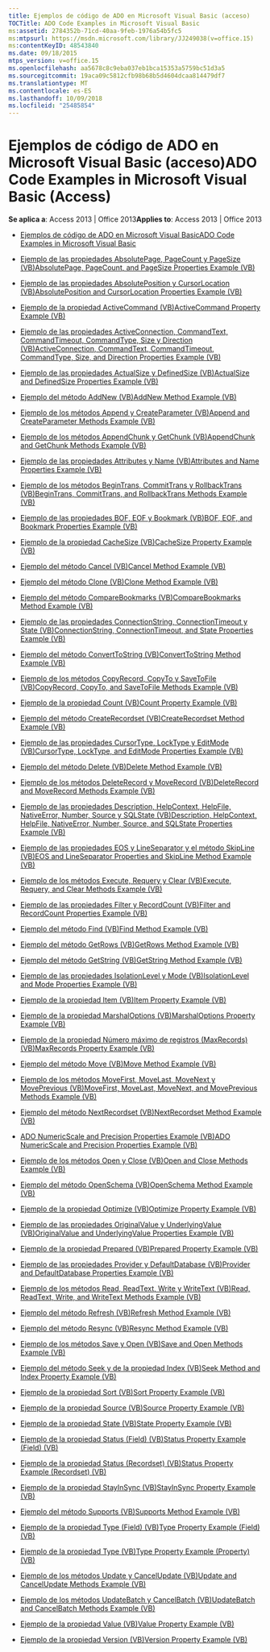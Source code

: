 ```yaml
---
title: Ejemplos de código de ADO en Microsoft Visual Basic (acceso)
TOCTitle: ADO Code Examples in Microsoft Visual Basic
ms:assetid: 2784352b-71cd-40aa-9feb-1976a54b5fc5
ms:mtpsurl: https://msdn.microsoft.com/library/JJ249038(v=office.15)
ms:contentKeyID: 48543840
ms.date: 09/18/2015
mtps_version: v=office.15
ms.openlocfilehash: aa5678c8c9eba037eb1bca15353a5759bc51d3a5
ms.sourcegitcommit: 19aca09c5812cfb98b68b5d4604dcaa814479df7
ms.translationtype: MT
ms.contentlocale: es-ES
ms.lasthandoff: 10/09/2018
ms.locfileid: "25485854"
---
```

# <a name="ado-code-examples-in-microsoft-visual-basic-access"></a><span data-ttu-id="909bf-102">Ejemplos de código de ADO en Microsoft Visual Basic (acceso)</span><span class="sxs-lookup"><span data-stu-id="909bf-102">ADO Code Examples in Microsoft Visual Basic (Access)</span></span>

<span data-ttu-id="909bf-103">**Se aplica a**: Access 2013 | Office 2013</span><span class="sxs-lookup"><span data-stu-id="909bf-103">**Applies to**: Access 2013 | Office 2013</span></span>


  - [<span data-ttu-id="909bf-104">Ejemplos de código de ADO en Microsoft Visual Basic</span><span class="sxs-lookup"><span data-stu-id="909bf-104">ADO Code Examples in Microsoft Visual Basic</span></span>](ado-code-examples-in-microsoft-visual-basic.md)

  - [<span data-ttu-id="909bf-105">Ejemplo de las propiedades AbsolutePage, PageCount y PageSize (VB)</span><span class="sxs-lookup"><span data-stu-id="909bf-105">AbsolutePage, PageCount, and PageSize Properties Example (VB)</span></span>](absolutepage-pagecount-and-pagesize-properties-example-vb.md)

  - [<span data-ttu-id="909bf-106">Ejemplo de las propiedades AbsolutePosition y CursorLocation (VB)</span><span class="sxs-lookup"><span data-stu-id="909bf-106">AbsolutePosition and CursorLocation Properties Example (VB)</span></span>](absoluteposition-and-cursorlocation-properties-example-vb.md)

  - [<span data-ttu-id="909bf-107">Ejemplo de la propiedad ActiveCommand (VB)</span><span class="sxs-lookup"><span data-stu-id="909bf-107">ActiveCommand Property Example (VB)</span></span>](activecommand-property-example-vb.md)

  - [<span data-ttu-id="909bf-108">Ejemplo de las propiedades ActiveConnection, CommandText, CommandTimeout, CommandType, Size y Direction (VB)</span><span class="sxs-lookup"><span data-stu-id="909bf-108">ActiveConnection, CommandText, CommandTimeout, CommandType, Size, and Direction Properties Example (VB)</span></span>](activeconnection-commandtext-commandtimeout-commandtype-size-and-direction-properties-example-vb.md)

  - [<span data-ttu-id="909bf-109">Ejemplo de las propiedades ActualSize y DefinedSize (VB)</span><span class="sxs-lookup"><span data-stu-id="909bf-109">ActualSize and DefinedSize Properties Example (VB)</span></span>](actualsize-and-definedsize-properties-example-vb.md)

  - [<span data-ttu-id="909bf-110">Ejemplo del método AddNew (VB)</span><span class="sxs-lookup"><span data-stu-id="909bf-110">AddNew Method Example (VB)</span></span>](addnew-method-example-vb.md)

  - [<span data-ttu-id="909bf-111">Ejemplo de los métodos Append y CreateParameter (VB)</span><span class="sxs-lookup"><span data-stu-id="909bf-111">Append and CreateParameter Methods Example (VB)</span></span>](append-and-createparameter-methods-example-vb.md)

  - [<span data-ttu-id="909bf-112">Ejemplo de los métodos AppendChunk y GetChunk (VB)</span><span class="sxs-lookup"><span data-stu-id="909bf-112">AppendChunk and GetChunk Methods Example (VB)</span></span>](appendchunk-and-getchunk-methods-example-vb.md)

  - [<span data-ttu-id="909bf-113">Ejemplo de las propiedades Attributes y Name (VB)</span><span class="sxs-lookup"><span data-stu-id="909bf-113">Attributes and Name Properties Example (VB)</span></span>](attributes-and-name-properties-example-vb.md)

  - [<span data-ttu-id="909bf-114">Ejemplo de los métodos BeginTrans, CommitTrans y RollbackTrans (VB)</span><span class="sxs-lookup"><span data-stu-id="909bf-114">BeginTrans, CommitTrans, and RollbackTrans Methods Example (VB)</span></span>](begintrans-committrans-and-rollbacktrans-methods-example-vb.md)

  - [<span data-ttu-id="909bf-115">Ejemplo de las propiedades BOF, EOF y Bookmark (VB)</span><span class="sxs-lookup"><span data-stu-id="909bf-115">BOF, EOF, and Bookmark Properties Example (VB)</span></span>](bof-eof-and-bookmark-properties-example-vb.md)

  - [<span data-ttu-id="909bf-116">Ejemplo de la propiedad CacheSize (VB)</span><span class="sxs-lookup"><span data-stu-id="909bf-116">CacheSize Property Example (VB)</span></span>](cachesize-property-example-vb.md)

  - [<span data-ttu-id="909bf-117">Ejemplo del método Cancel (VB)</span><span class="sxs-lookup"><span data-stu-id="909bf-117">Cancel Method Example (VB)</span></span>](cancel-method-example-vb.md)

  - [<span data-ttu-id="909bf-118">Ejemplo del método Clone (VB)</span><span class="sxs-lookup"><span data-stu-id="909bf-118">Clone Method Example (VB)</span></span>](clone-method-example-vb.md)

  - [<span data-ttu-id="909bf-119">Ejemplo del método CompareBookmarks (VB)</span><span class="sxs-lookup"><span data-stu-id="909bf-119">CompareBookmarks Method Example (VB)</span></span>](comparebookmarks-method-example-vb.md)

  - [<span data-ttu-id="909bf-120">Ejemplo de las propiedades ConnectionString, ConnectionTimeout y State (VB)</span><span class="sxs-lookup"><span data-stu-id="909bf-120">ConnectionString, ConnectionTimeout, and State Properties Example (VB)</span></span>](connectionstring-connectiontimeout-and-state-properties-example-vb.md)

  - [<span data-ttu-id="909bf-121">Ejemplo del método ConvertToString (VB)</span><span class="sxs-lookup"><span data-stu-id="909bf-121">ConvertToString Method Example (VB)</span></span>](converttostring-method-example-vb.md)

  - [<span data-ttu-id="909bf-122">Ejemplo de los métodos CopyRecord, CopyTo y SaveToFile (VB)</span><span class="sxs-lookup"><span data-stu-id="909bf-122">CopyRecord, CopyTo, and SaveToFile Methods Example (VB)</span></span>](copyrecord-copyto-and-savetofile-methods-example-vb.md)

  - [<span data-ttu-id="909bf-123">Ejemplo de la propiedad Count (VB)</span><span class="sxs-lookup"><span data-stu-id="909bf-123">Count Property Example (VB)</span></span>](count-property-example-vb.md)

  - [<span data-ttu-id="909bf-124">Ejemplo del método CreateRecordset (VB)</span><span class="sxs-lookup"><span data-stu-id="909bf-124">CreateRecordset Method Example (VB)</span></span>](createrecordset-method-example-vb.md)

  - [<span data-ttu-id="909bf-125">Ejemplo de las propiedades CursorType, LockType y EditMode (VB)</span><span class="sxs-lookup"><span data-stu-id="909bf-125">CursorType, LockType, and EditMode Properties Example (VB)</span></span>](cursortype-locktype-and-editmode-properties-example-vb.md)

  - [<span data-ttu-id="909bf-126">Ejemplo del método Delete (VB)</span><span class="sxs-lookup"><span data-stu-id="909bf-126">Delete Method Example (VB)</span></span>](delete-method-example-vb.md)

  - [<span data-ttu-id="909bf-127">Ejemplo de los métodos DeleteRecord y MoveRecord (VB)</span><span class="sxs-lookup"><span data-stu-id="909bf-127">DeleteRecord and MoveRecord Methods Example (VB)</span></span>](deleterecord-and-moverecord-methods-example-vb.md)

  - [<span data-ttu-id="909bf-128">Ejemplo de las propiedades Description, HelpContext, HelpFile, NativeError, Number, Source y SQLState (VB)</span><span class="sxs-lookup"><span data-stu-id="909bf-128">Description, HelpContext, HelpFile, NativeError, Number, Source, and SQLState Properties Example (VB)</span></span>](description-helpcontext-helpfile-nativeerror-number-source-and-sqlstate-properties-example-vb.md)

  - [<span data-ttu-id="909bf-129">Ejemplo de las propiedades EOS y LineSeparator y el método SkipLine (VB)</span><span class="sxs-lookup"><span data-stu-id="909bf-129">EOS and LineSeparator Properties and SkipLine Method Example (VB)</span></span>](eos-and-lineseparator-properties-and-skipline-method-example-vb.md)

  - [<span data-ttu-id="909bf-130">Ejemplo de los métodos Execute, Requery y Clear (VB)</span><span class="sxs-lookup"><span data-stu-id="909bf-130">Execute, Requery, and Clear Methods Example (VB)</span></span>](execute-requery-and-clear-methods-example-vb.md)

  - [<span data-ttu-id="909bf-131">Ejemplo de las propiedades Filter y RecordCount (VB)</span><span class="sxs-lookup"><span data-stu-id="909bf-131">Filter and RecordCount Properties Example (VB)</span></span>](filter-and-recordcount-properties-example-vb.md)

  - [<span data-ttu-id="909bf-132">Ejemplo del método Find (VB)</span><span class="sxs-lookup"><span data-stu-id="909bf-132">Find Method Example (VB)</span></span>](find-method-example-vb.md)

  - [<span data-ttu-id="909bf-133">Ejemplo del método GetRows (VB)</span><span class="sxs-lookup"><span data-stu-id="909bf-133">GetRows Method Example (VB)</span></span>](getrows-method-example-vb.md)

  - [<span data-ttu-id="909bf-134">Ejemplo del método GetString (VB)</span><span class="sxs-lookup"><span data-stu-id="909bf-134">GetString Method Example (VB)</span></span>](getstring-method-example-vb.md)

  - [<span data-ttu-id="909bf-135">Ejemplo de las propiedades IsolationLevel y Mode (VB)</span><span class="sxs-lookup"><span data-stu-id="909bf-135">IsolationLevel and Mode Properties Example (VB)</span></span>](isolationlevel-and-mode-properties-example-vb.md)

  - [<span data-ttu-id="909bf-136">Ejemplo de la propiedad Item (VB)</span><span class="sxs-lookup"><span data-stu-id="909bf-136">Item Property Example (VB)</span></span>](item-property-example-vb.md)

  - [<span data-ttu-id="909bf-137">Ejemplo de la propiedad MarshalOptions (VB)</span><span class="sxs-lookup"><span data-stu-id="909bf-137">MarshalOptions Property Example (VB)</span></span>](marshaloptions-property-example-vb.md)

  - [<span data-ttu-id="909bf-138">Ejemplo de la propiedad Número máximo de registros (MaxRecords) (VB)</span><span class="sxs-lookup"><span data-stu-id="909bf-138">MaxRecords Property Example (VB)</span></span>](maxrecords-property-example-vb.md)

  - [<span data-ttu-id="909bf-139">Ejemplo del método Move (VB)</span><span class="sxs-lookup"><span data-stu-id="909bf-139">Move Method Example (VB)</span></span>](move-method-example-vb.md)

  - [<span data-ttu-id="909bf-140">Ejemplo de los métodos MoveFirst, MoveLast, MoveNext y MovePrevious (VB)</span><span class="sxs-lookup"><span data-stu-id="909bf-140">MoveFirst, MoveLast, MoveNext, and MovePrevious Methods Example (VB)</span></span>](movefirst-movelast-movenext-and-moveprevious-methods-example-vb.md)

  - [<span data-ttu-id="909bf-141">Ejemplo del método NextRecordset (VB)</span><span class="sxs-lookup"><span data-stu-id="909bf-141">NextRecordset Method Example (VB)</span></span>](nextrecordset-method-example-vb.md)

  - [<span data-ttu-id="909bf-142">ADO NumericScale and Precision Properties Example (VB)</span><span class="sxs-lookup"><span data-stu-id="909bf-142">ADO NumericScale and Precision Properties Example (VB)</span></span>](ado-numericscale-and-precision-properties-example-vb.md)

  - [<span data-ttu-id="909bf-143">Ejemplo de los métodos Open y Close (VB)</span><span class="sxs-lookup"><span data-stu-id="909bf-143">Open and Close Methods Example (VB)</span></span>](open-and-close-methods-example-vb.md)

  - [<span data-ttu-id="909bf-144">Ejemplo del método OpenSchema (VB)</span><span class="sxs-lookup"><span data-stu-id="909bf-144">OpenSchema Method Example (VB)</span></span>](openschema-method-example-vb.md)

  - [<span data-ttu-id="909bf-145">Ejemplo de la propiedad Optimize (VB)</span><span class="sxs-lookup"><span data-stu-id="909bf-145">Optimize Property Example (VB)</span></span>](optimize-property-example-vb.md)

  - [<span data-ttu-id="909bf-146">Ejemplo de las propiedades OriginalValue y UnderlyingValue (VB)</span><span class="sxs-lookup"><span data-stu-id="909bf-146">OriginalValue and UnderlyingValue Properties Example (VB)</span></span>](originalvalue-and-underlyingvalue-properties-example-vb.md)

  - [<span data-ttu-id="909bf-147">Ejemplo de la propiedad Prepared (VB)</span><span class="sxs-lookup"><span data-stu-id="909bf-147">Prepared Property Example (VB)</span></span>](prepared-property-example-vb.md)

  - [<span data-ttu-id="909bf-148">Ejemplo de las propiedades Provider y DefaultDatabase (VB)</span><span class="sxs-lookup"><span data-stu-id="909bf-148">Provider and DefaultDatabase Properties Example (VB)</span></span>](provider-and-defaultdatabase-properties-example-vb.md)

  - [<span data-ttu-id="909bf-149">Ejemplo de los métodos Read, ReadText, Write y WriteText (VB)</span><span class="sxs-lookup"><span data-stu-id="909bf-149">Read, ReadText, Write, and WriteText Methods Example (VB)</span></span>](read-readtext-write-and-writetext-methods-example-vb.md)

  - [<span data-ttu-id="909bf-150">Ejemplo del método Refresh (VB)</span><span class="sxs-lookup"><span data-stu-id="909bf-150">Refresh Method Example (VB)</span></span>](refresh-method-example-vb.md)

  - [<span data-ttu-id="909bf-151">Ejemplo del método Resync (VB)</span><span class="sxs-lookup"><span data-stu-id="909bf-151">Resync Method Example (VB)</span></span>](resync-method-example-vb.md)

  - [<span data-ttu-id="909bf-152">Ejemplo de los métodos Save y Open (VB)</span><span class="sxs-lookup"><span data-stu-id="909bf-152">Save and Open Methods Example (VB)</span></span>](save-and-open-methods-example-vb.md)

  - [<span data-ttu-id="909bf-153">Ejemplo del método Seek y de la propiedad Index (VB)</span><span class="sxs-lookup"><span data-stu-id="909bf-153">Seek Method and Index Property Example (VB)</span></span>](seek-method-and-index-property-example-vb.md)

  - [<span data-ttu-id="909bf-154">Ejemplo de la propiedad Sort (VB)</span><span class="sxs-lookup"><span data-stu-id="909bf-154">Sort Property Example (VB)</span></span>](sort-property-example-vb.md)

  - [<span data-ttu-id="909bf-155">Ejemplo de la propiedad Source (VB)</span><span class="sxs-lookup"><span data-stu-id="909bf-155">Source Property Example (VB)</span></span>](source-property-example-vb.md)

  - [<span data-ttu-id="909bf-156">Ejemplo de la propiedad State (VB)</span><span class="sxs-lookup"><span data-stu-id="909bf-156">State Property Example (VB)</span></span>](state-property-example-vb.md)

  - [<span data-ttu-id="909bf-157">Ejemplo de la propiedad Status (Field) (VB)</span><span class="sxs-lookup"><span data-stu-id="909bf-157">Status Property Example (Field) (VB)</span></span>](status-property-example-field-vb.md)

  - [<span data-ttu-id="909bf-158">Ejemplo de la propiedad Status (Recordset) (VB)</span><span class="sxs-lookup"><span data-stu-id="909bf-158">Status Property Example (Recordset) (VB)</span></span>](status-property-example-recordset-vb.md)

  - [<span data-ttu-id="909bf-159">Ejemplo de la propiedad StayInSync (VB)</span><span class="sxs-lookup"><span data-stu-id="909bf-159">StayInSync Property Example (VB)</span></span>](stayinsync-property-example-vb.md)

  - [<span data-ttu-id="909bf-160">Ejemplo del método Supports (VB)</span><span class="sxs-lookup"><span data-stu-id="909bf-160">Supports Method Example (VB)</span></span>](supports-method-example-vb.md)

  - [<span data-ttu-id="909bf-161">Ejemplo de la propiedad Type (Field) (VB)</span><span class="sxs-lookup"><span data-stu-id="909bf-161">Type Property Example (Field) (VB)</span></span>](type-property-example-field-vb.md)

  - [<span data-ttu-id="909bf-162">Ejemplo de la propiedad Type (VB)</span><span class="sxs-lookup"><span data-stu-id="909bf-162">Type Property Example (Property) (VB)</span></span>](type-property-example-property-vb.md)

  - [<span data-ttu-id="909bf-163">Ejemplo de los métodos Update y CancelUpdate (VB)</span><span class="sxs-lookup"><span data-stu-id="909bf-163">Update and CancelUpdate Methods Example (VB)</span></span>](update-and-cancelupdate-methods-example-vb.md)

  - [<span data-ttu-id="909bf-164">Ejemplo de los métodos UpdateBatch y CancelBatch (VB)</span><span class="sxs-lookup"><span data-stu-id="909bf-164">UpdateBatch and CancelBatch Methods Example (VB)</span></span>](updatebatch-and-cancelbatch-methods-example-vb.md)

  - [<span data-ttu-id="909bf-165">Ejemplo de la propiedad Value (VB)</span><span class="sxs-lookup"><span data-stu-id="909bf-165">Value Property Example (VB)</span></span>](value-property-example-vb.md)

  - [<span data-ttu-id="909bf-166">Ejemplo de la propiedad Version (VB)</span><span class="sxs-lookup"><span data-stu-id="909bf-166">Version Property Example (VB)</span></span>](version-property-example-vb.md)

